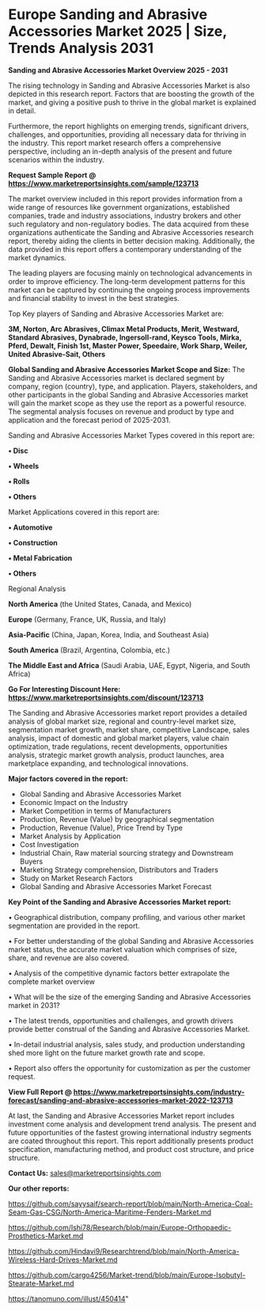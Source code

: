 # Europe Sanding and Abrasive Accessories Market 2025 | Size, Trends Analysis 2031

<Strong> Sanding and Abrasive Accessories Market Overview 2025 - 2031</strong>

The rising technology in Sanding and Abrasive Accessories Market is also depicted in this research report. Factors that are boosting the growth of the market, and giving a positive push to thrive in the global market is explained in detail.

Furthermore, the report highlights on emerging trends, significant drivers, challenges, and opportunities, providing all necessary data for thriving in the industry. This report market research offers a comprehensive perspective, including an in-depth analysis of the present and future scenarios within the industry.

<strong>Request Sample Report @ <a href=https://www.marketreportsinsights.com/sample/123713>https://www.marketreportsinsights.com/sample/123713</a></strong>

The market overview included in this report provides information from a wide range of resources like government organizations, established companies, trade and industry associations, industry brokers and other such regulatory and non-regulatory bodies. The data acquired from these organizations authenticate the Sanding and Abrasive Accessories research report, thereby aiding the clients in better decision making. Additionally, the data provided in this report offers a contemporary understanding of the market dynamics.

The leading players are focusing mainly on technological advancements in order to improve efficiency. The long-term development patterns for this market can be captured by continuing the ongoing process improvements and financial stability to invest in the best strategies.

Top Key players of Sanding and Abrasive Accessories Market are:

<strong>3M, Norton, Arc Abrasives, Climax Metal Products, Merit, Westward, Standard Abrasives, Dynabrade, Ingersoll-rand, Keysco Tools, Mirka, Pferd, Dewalt, Finish 1st, Master Power, Speedaire, Work Sharp, Weiler, United Abrasive-Sait, Others</strong>

<strong><b>Global Sanding and Abrasive Accessories Market Scope and Size:</b></strong>
The Sanding and Abrasive Accessories market is declared segment by company, region (country), type, and application. Players, stakeholders, and other participants in the global Sanding and Abrasive Accessories market will gain the market scope as they use the report as a powerful resource. The segmental analysis focuses on revenue and product by type and application and the forecast period of 2025-2031.

Sanding and Abrasive Accessories Market Types covered in this report are:

<strong>• Disc

• Wheels

• Rolls

• Others</strong>

Market Applications covered in this report are:

<strong>• Automotive

• Construction

• Metal Fabrication

• Others</strong> 

Regional Analysis

<strong>North America</strong> (the United States, Canada, and Mexico)

<strong>Europe</strong> (Germany, France, UK, Russia, and Italy)

<strong>Asia-Pacific</strong> (China, Japan, Korea, India, and Southeast Asia)

<strong>South America</strong> (Brazil, Argentina, Colombia, etc.)

<strong>The Middle East and Africa</strong> (Saudi Arabia, UAE, Egypt, Nigeria, and South Africa)

<strong>Go For Interesting Discount Here: <a href=https://www.marketreportsinsights.com/discount/123713>https://www.marketreportsinsights.com/discount/123713</a></strong>

The Sanding and Abrasive Accessories market report provides a detailed analysis of global market size, regional and country-level market size, segmentation market growth, market share, competitive Landscape, sales analysis, impact of domestic and global market players, value chain optimization, trade regulations, recent developments, opportunities analysis, strategic market growth analysis, product launches, area marketplace expanding, and technological innovations.

<strong><b>Major factors covered in the report:</b></strong>
<ul>
  <li>Global Sanding and Abrasive Accessories Market </li>
  <li>Economic Impact on the Industry</li>
  <li>Market Competition in terms of Manufacturers</li>
  <li>Production, Revenue (Value) by geographical segmentation</li>
  <li>Production, Revenue (Value), Price Trend by Type</li>
  <li>Market Analysis by Application</li>
  <li>Cost Investigation</li>
  <li>Industrial Chain, Raw material sourcing strategy and Downstream Buyers</li>
  <li>Marketing Strategy comprehension, Distributors and Traders</li>
  <li>Study on Market Research Factors</li>
  <li>Global Sanding and Abrasive Accessories Market Forecast</li>
</ul>

<strong><b>Key Point of the Sanding and Abrasive Accessories Market report:</b></strong>

• Geographical distribution, company profiling, and various other market segmentation are provided in the report.

• For better understanding of the global Sanding and Abrasive Accessories market status, the accurate market valuation which comprises of size, share, and revenue are also covered.

• Analysis of the competitive dynamic factors better extrapolate the complete market overview

• What will be the size of the emerging Sanding and Abrasive Accessories market in 2031?

• The latest trends, opportunities and challenges, and growth drivers provide better construal of the Sanding and Abrasive Accessories Market.

• In-detail industrial analysis, sales study, and production understanding shed more light on the future market growth rate and scope.

• Report also offers the opportunity for customization as per the customer request.

<strong><b>View Full Report @ <a href=https://www.marketreportsinsights.com/industry-forecast/sanding-and-abrasive-accessories-market-2022-123713>https://www.marketreportsinsights.com/industry-forecast/sanding-and-abrasive-accessories-market-2022-123713</a></b></strong>


At last, the Sanding and Abrasive Accessories Market report includes investment come analysis and development trend analysis. The present and future opportunities of the fastest growing international industry segments are coated throughout this report. This report additionally presents product specification, manufacturing method, and product cost structure, and price structure.

<strong>Contact Us:</strong>
sales@marketreportsinsights.com

<strong>Our other reports:</strong>

<a href=https://github.com/sayysaif/search-report/blob/main/North-America-Coal-Seam-Gas-CSG/North-America-Maritime-Fenders-Market.md>https://github.com/sayysaif/search-report/blob/main/North-America-Coal-Seam-Gas-CSG/North-America-Maritime-Fenders-Market.md</a>

<a href=https://github.com/Ishi78/Research/blob/main/Europe-Orthopaedic-Prosthetics-Market.md>https://github.com/Ishi78/Research/blob/main/Europe-Orthopaedic-Prosthetics-Market.md</a>

<a href=https://github.com/Hindavi9/Researchtrend/blob/main/North-America-Wireless-Hard-Drives-Market.md>https://github.com/Hindavi9/Researchtrend/blob/main/North-America-Wireless-Hard-Drives-Market.md</a>

<a href=https://github.com/cargo4256/Market-trend/blob/main/Europe-Isobutyl-Stearate-Market.md>https://github.com/cargo4256/Market-trend/blob/main/Europe-Isobutyl-Stearate-Market.md</a>

<a href=https://tanomuno.com/illust/450414>https://tanomuno.com/illust/450414</a>"
